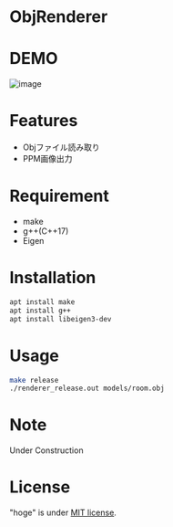 # ObjRenderer

# DEMO
![image](https://github.com/user-attachments/assets/b3aa6e2d-22b5-4974-82d3-30aec1607e81)

# Features
* Objファイル読み取り
* PPM画像出力
# Requirement
* make
* g++(C++17)
* Eigen

# Installation
```bash
apt install make
apt install g++
apt install libeigen3-dev
```

# Usage
```bash
make release
./renderer_release.out models/room.obj
```

# Note
Under Construction

# License
"hoge" is under [MIT license](https://en.wikipedia.org/wiki/MIT_License).

